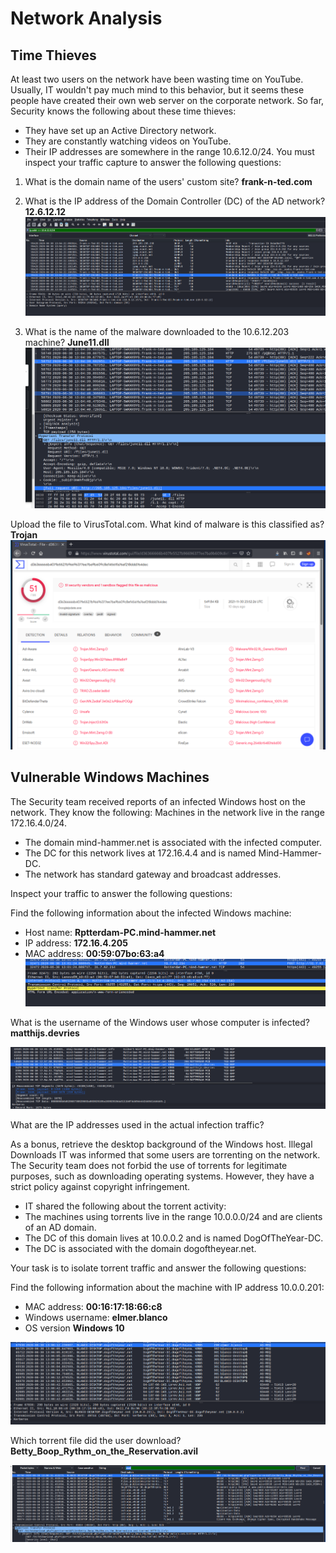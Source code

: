 # Network Analysis
## Time Thieves
At least two users on the network have been wasting time on YouTube. Usually, IT wouldn't pay much mind to this behavior, but it seems these people have created their own web server on the corporate network. So far, Security knows the following about these time thieves:
- They have set up an Active Directory network.
- They are constantly watching videos on YouTube.
- Their IP addresses are somewhere in the range 10.6.12.0/24.
You must inspect your traffic capture to answer the following questions:

1. What is the domain name of the users' custom site? 
 **frank-n-ted.com**
 
2. What is the IP address of the Domain Controller (DC) of the AD network?
**12.6.12.12**
 ![custom](https://github.com/dsteves28/CyberSecurity-Bootcamp/blob/main/Final%20Project/3.%20Network%20Forensic%20Analysis%20Report/customdomain.PNG)

3. What is the name of the malware downloaded to the 10.6.12.203 machine? 
**June11.dll**
![Getdll](https://github.com/dsteves28/CyberSecurity-Bootcamp/blob/main/Final%20Project/3.%20Network%20Forensic%20Analysis%20Report/GetDll.PNG)


Upload the file to VirusTotal.com. What kind of malware is this classified as?
 **Trojan**
![virustotal](https://github.com/dsteves28/CyberSecurity-Bootcamp/blob/main/Final%20Project/3.%20Network%20Forensic%20Analysis%20Report/virustotal.PNG)
 
## Vulnerable Windows Machines
The Security team received reports of an infected Windows host on the network. They know the following:
Machines in the network live in the range 172.16.4.0/24.
- The domain mind-hammer.net is associated with the infected computer.
- The DC for this network lives at 172.16.4.4 and is named Mind-Hammer-DC.
- The network has standard gateway and broadcast addresses.


Inspect your traffic to answer the following questions:

Find the following information about the infected Windows machine:
- Host name: **Rptterdam-PC.mind-hammer.net**
- IP address: **172.16.4.205**
- MAC address: **00:59:07bo:63:a4**
![infected](https://github.com/dsteves28/CyberSecurity-Bootcamp/blob/main/Final%20Project/3.%20Network%20Forensic%20Analysis%20Report/infectedpc.PNG)

What is the username of the Windows user whose computer is infected?
**matthijs.devries**
 
![username](https://github.com/dsteves28/CyberSecurity-Bootcamp/blob/main/Final%20Project/3.%20Network%20Forensic%20Analysis%20Report/Username.PNG)

What are the IP addresses used in the actual infection traffic?
 
As a bonus, retrieve the desktop background of the Windows host.
Illegal Downloads
IT was informed that some users are torrenting on the network. The Security team does not forbid the use of torrents for legitimate purposes, such as downloading operating systems. However, they have a strict policy against copyright infringement.
- IT shared the following about the torrent activity:
- The machines using torrents live in the range 10.0.0.0/24 and are clients of an AD domain.
- The DC of this domain lives at 10.0.0.2 and is named DogOfTheYear-DC.
- The DC is associated with the domain dogoftheyear.net.

Your task is to isolate torrent traffic and answer the following questions:

Find the following information about the machine with IP address 10.0.0.201:
- MAC address: **00:16:17:18:66:c8**
- Windows username: **elmer.blanco**
- OS version **Windows 10**

![blanco](https://github.com/dsteves28/CyberSecurity-Bootcamp/blob/main/Final%20Project/3.%20Network%20Forensic%20Analysis%20Report/blanco1.PNG)

Which torrent file did the user download?
**Betty_Boop_Rythm_on_the_Reservation.avil**

![download](https://github.com/dsteves28/CyberSecurity-Bootcamp/blob/main/Final%20Project/3.%20Network%20Forensic%20Analysis%20Report/Download.PNG)